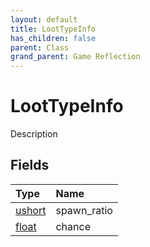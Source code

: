 ```yaml
---
layout: default
title: LootTypeInfo
has_children: false
parent: Class
grand_parent: Game Reflection
---
```

# LootTypeInfo
Description 

## Fields

| Type | Name |
|:----------|:--------------|
| [ushort](/riftbreaker-wiki/docs/game-reflection/enums/ushort/) | spawn_ratio |
| [float](/riftbreaker-wiki/docs/game-reflection/components/float/) | chance |

